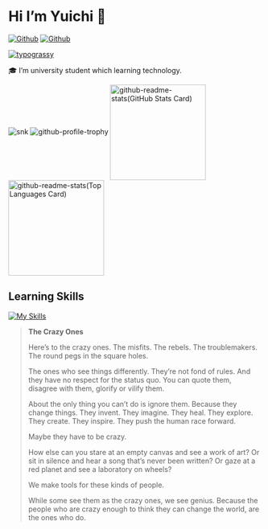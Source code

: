 # Hi I’m Yuichi 👋

[![Github](https://img.shields.io/badge/--FFFFFF?style=social&logo=github&label=Follow%20kawau1)](https://github.com/kawau1)
[![Github](https://img.shields.io/badge/--FFFFFF?style=social&logo=githubsponsors&label=Sponsor%20kawau1)](https://github.com/sponsors/kawau1)

<!--
**kawau1/kawau1** is a ✨ _special_ ✨ repository because its `README.md` (this file) appears on your GitHub profile.

Here are some ideas to get you started:

- 🔭 I’m currently working on ...
- 🌱 I’m currently learning ...
- 👯 I’m looking to collaborate on ...
- 🤔 I’m looking for help with ...
- 💬 Ask me about ...
- 📫 How to reach me: ...
- 😄 Pronouns: ...
- ⚡ Fun fact: ...
-->

<!--
<picture>
  <source media="(prefers-color-scheme: dark)" srcset="https://typograssy.deno.dev/api?text=Stay%20Hungry,%20Stay%20Foolish.&l0=323232&l1=36c5f0&l2=ecb22e&l3=2eb67d&l4=e01e5a&bg=000000&comment=">
  <source media="(prefers-color-scheme: light)" srcset="https://typograssy.deno.dev/api?text=Stay%20Hungry,%20Stay%20Foolish.&l1=36c5f0&l2=ecb22e&l3=2eb67d&l4=e01e5a&frame=ffffff&comment=">
  <img alt="typograssy" src="https://github.com/kawarimidoll/typograssy">
</picture>
-->


[![typograssy](https://typograssy.deno.dev/api?text=Stay%20Hungry,%20Stay%20Foolish.&l1=36c5f0&l2=ecb22e&l3=2eb67d&l4=e01e5a&frame=ffffff&comment=)](https://github.com/kawarimidoll/typograssy)


🎓 I’m university student which learning technology.


<picture>
  <source media="(prefers-color-scheme: dark)" srcset="https://raw.githubusercontent.com/kawau1/kawau1/output/github-contribution-grid-snake-dark.svg">
  <source media="(prefers-color-scheme: light)" srcset="https://raw.githubusercontent.com/kawau1/kawau1/output/github-contribution-grid-snake.svg">
  <img alt="snk" src="https://github.com/Platane/snk">
</picture>


<picture>
  <source media="(prefers-color-scheme: dark)" srcset="https://github-profile-trophy.vercel.app/?username=kawau1&column=-1&theme=darkhub">
  <source media="(prefers-color-scheme: light)" srcset="https://github-profile-trophy.vercel.app/?username=kawau1&column=-1">
  <img alt="github-profile-trophy" src="https://github.com/ryo-ma/github-profile-trophy">
</picture>


<picture>
  <source media="(prefers-color-scheme: dark)" srcset="https://github-readme-stats.vercel.app/api?username=kawau1&show_icons=true&theme=dark">
  <source media="(prefers-color-scheme: light), (preferred colour scheme: no preference)" srcset="https://github-readme-stats.vercel.app/api?username=kawau1&show_icons=true&theme=light">
  <img height=190 align="center" alt="github-readme-stats(GitHub Stats Card)" src="https://github.com/anuraghazra/github-readme-stats">
</picture>


<picture>
  <source media="(prefers-color-scheme: dark)" srcset="https://github-readme-stats.vercel.app/api/top-langs/?username=kawau1&layout=compact&theme=dark">
  <source media="(prefers-color-scheme: light), (preferred colour scheme: no preference)" srcset="https://github-readme-stats.vercel.app/api/top-langs/?username=kawau1&layout=compact&theme=light">
  <img height=190 align="center" alt="github-readme-stats(Top Languages Card)" src="https://github.com/anuraghazra/github-readme-stats">
</picture>


## Learning Skills
<!--
<picture>
  <source media="(prefers-color-scheme: dark)" srcset="https://skillicons.dev/icons?i=c,cpp,java,swift,python,ruby,rails,html,css,js,bootstrap,jquery,django,docker,wordpress,unity,raspberrypi,git,github,visualstudio,vscode,vim">
  <source media="(prefers-color-scheme: light)" srcset="https://skillicons.dev/icons?i=c,cpp,java,swift,python,ruby,rails,html,css,js,bootstrap,jquery,django,docker,wordpress,unity,raspberrypi,git,github,visualstudio,vscode,vim&theme=light">
  <img alt="skill-icons" src="https://github.com/tandpfun/skill-icons">
</picture>
-->

[![My Skills](https://skillicons.dev/icons?i=c,cpp,java,swift,python,ruby,rails,html,css,js,bootstrap,jquery,django,docker,wordpress,unity,raspberrypi,git,github,visualstudio,vscode,vim)](https://skillicons.dev)


> **The Crazy Ones**
>
> Here’s to the crazy ones. The misfits. The rebels. The troublemakers. The round pegs in the square holes.
>
> The ones who see things differently. They’re not fond of rules. And they have no respect for the status quo. You can quote them, disagree with them, glorify or vilify them.
>
> About the only thing you can’t do is ignore them. Because they change things. They invent. They imagine. They heal. They explore. They create. They inspire. They push the human race forward.
>
> Maybe they have to be crazy.
>
> How else can you stare at an empty canvas and see a work of art? Or sit in silence and hear a song that’s never been written? Or gaze at a red planet and see a laboratory on wheels?
>
> We make tools for these kinds of people.
>
> While some see them as the crazy ones, we see genius. Because the people who are crazy enough to think they can change the world, are the ones who do.
